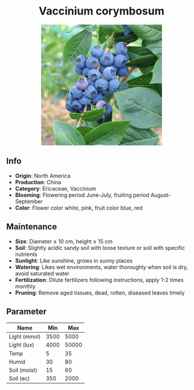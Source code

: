 <h1 align='center'>Vaccinium corymbosum</h1>
<p align="center">
    <img 
        align='center'
        width='320'
        src="../images/vaccinium corymbosum.png" 
        alt='Vaccinium corymbosum' />
</p>

## Info

 - **Origin**: North America
 - **Production**: China
 - **Category**: Ericaceae, Vaccinium
 - **Blooming**: Flowering period June-July, fruiting period August-September
 - **Color**: Flower color white, pink, fruit color blue, red

## Maintenance

 - **Size**: Diameter ≥ 10 cm, height ≥ 15 cm
 - **Soil**: Slightly acidic sandy soil with loose texture or soil with specific nutrients
 - **Sunlight**: Like sunshine, grows in sunny places
 - **Watering**: Likes wet environments, water thoroughly when soil is dry, avoid saturated water
 - **Fertilization**: Dilute fertilizers following instructions, apply 1-2 times monthly
 - **Pruning**: Remove aged tissues, dead, rotten, diseased leaves timely

## Parameter

| Name         | Min  | Max   |
|--------------|------|-------|
| Light (mmol) | 3500 | 5000  |
| Light (lux)  | 4000 | 50000 |
| Temp         | 5    | 35    |
| Humid        | 30   | 80    |
| Soil (moist) | 15   | 60    |
| Soil (ec)    | 350  | 2000  |